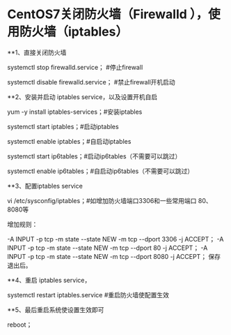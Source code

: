 
CentOS7关闭防火墙（Firewalld ），使用防火墙（iptables）
===
**1、直接关闭防火墙

systemctl stop firewalld.service； #停止firewall

systemctl disable firewalld.service； #禁止firewall开机启动

**2、安装并启动 iptables service，以及设置开机自启

yum -y install iptables-services；#安装iptables

systemctl start iptables；#启动iptables

systemctl enable iptables；#自启动iptables

systemctl start ip6tables；#启动ip6tables（不需要可以跳过）

systemctl enable ip6tables；#自启动ip6tables（不需要可以跳过）

**3、配置iptables service

vi /etc/sysconfig/iptables；#如增加防火墙端口3306和一些常用端口 80、8080等

增加规则：

-A INPUT -p tcp -m state --state NEW -m tcp --dport 3306 -j ACCEPT； -A INPUT -p tcp -m state --state NEW -m tcp --dport 80 -j ACCEPT； -A INPUT -p tcp -m state --state NEW -m tcp --dport 8080 -j ACCEPT； 保存退出后。

**4、重启 iptables service，

systemctl restart iptables.service #重启防火墙使配置生效

**5、最后重启系统使设置生效即可

reboot；
